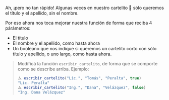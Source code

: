 Ah, ¡pero no tan rápido! Algunas veces en nuestro cartelito :name_badge: sólo queremos el título y el apellido, sin el nombre.

Por eso ahora nos toca mejorar nuestra función de forma que reciba 4 párámetros:

* El título
* El nombre y el apellido, como hasta ahora
* Un booleano que nos indique si queremos un cartelito corto con sólo título y apellido, o uno largo, como hasta ahora.


> Modificá la función `escribir_cartelito`, de forma que se comporte como se describe arriba. Ejemplo:
>
> ```javascript
> ム escribir_cartelito("Lic.", "Tomás", "Peralta", true)
> "Lic. Peralta"
> ム escribir_cartelito("Ing.", "Dana", "Velázquez", false)
> "Ing. Dana Velázquez"
> ```
